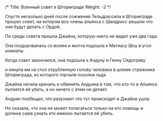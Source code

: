 /*
Title: Военный совет в Штормграде
Weight: -2
*/

Спустя несколько дней после сожжения Тельдрассила в Штормграде прошел совет, на котором все члены альянса с Шандрисс решали что они будут делать с Ордой.

По среди совета пришла Джайна, которую никто не видел уже два года.

Она поздоровалась со всеми и молча подошла к Матиасу Шоу в угол комнаты.

Когда совет закончился, она подошла к Андуну и Генну Седогриву

и кинула им на стол отрубленную голову человека в шлеме стражника Штормграда, из которого торчали осколки льда

Джайна начала кричать и обвинять Андуина в том, что кто-то в Альянсе пытается её убить, а он ничего с этим не делает.

Андуин пообещал, что разузнает что тут происходит и Джайна ушла.

Но сказала, что она не может полагаться только на его помощь и должна сама узнать кто именно пытается её убить.